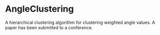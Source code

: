 # AngleClustering
A hierarchical clustering algorithm for clustering weighted angle values. A paper has been submitted to a conference.

